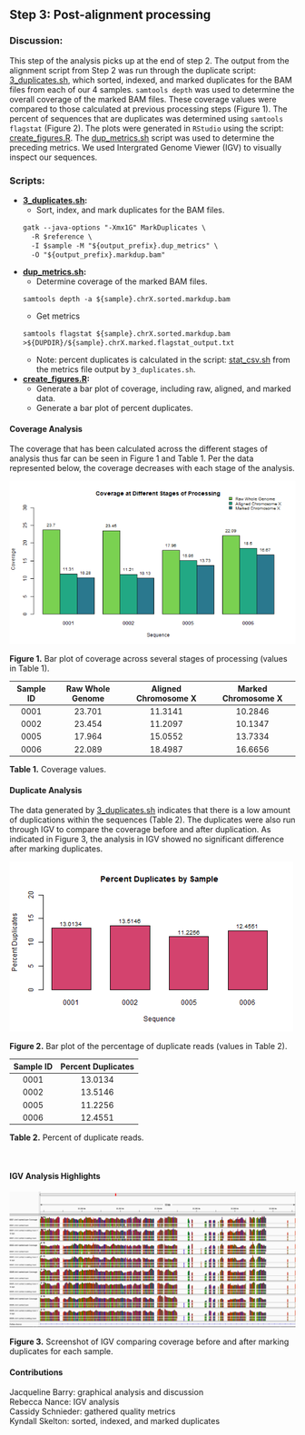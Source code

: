 ## Step 3: Post-alignment processing

### Discussion:

This step of the analysis picks up at the end of step 2. The output from the alignment script from Step 2 was run through the duplicate script: [3_duplicates.sh](scripts/3_duplicates.sh), which sorted, indexed, and marked duplicates for the BAM files from each of our 4 samples. `samtools depth` was used to determine the overall coverage of the marked BAM files. These coverage values were compared to those calculated at previous processing steps (Figure 1). The percent of sequences that are duplicates was determined using `samtools flagstat` (Figure 2). The plots were generated in `RStudio` using the script: [create_figures.R](scripts/create_figures.R). The [dup_metrics.sh](scripts/dup_metrics.sh) script was used to determine the preceding metrics. We used Intergrated Genome Viewer (IGV) to visually inspect our sequences.

### Scripts:

- **[3_duplicates.sh](scripts/3_duplicates.sh):**
  - Sort, index, and mark duplicates for the BAM files.  
  ```
  gatk --java-options "-Xmx1G" MarkDuplicates \
    -R $reference \
    -I $sample -M "${output_prefix}.dup_metrics" \
    -O "${output_prefix}.markdup.bam"
  ```
- **[dup_metrics.sh](scripts/dup_metrics.sh):**
  - Determine coverage of the marked BAM files. 
  ``` 
  samtools depth -a ${sample}.chrX.sorted.markdup.bam
  ```
  - Get metrics
  ```
  samtools flagstat ${sample}.chrX.sorted.markdup.bam >${DUPDIR}/${sample}.chrX.marked.flagstat_output.txt
  ```
  - Note: percent duplicates is calculated in the script: [stat_csv.sh](scripts/stat_csv.sh) from the metrics file output by `3_duplicates.sh`.
- **[create_figures.R](scripts/create_figures.R):**
  - Generate a bar plot of coverage, including raw, aligned, and marked data.
  - Generate a bar plot of percent duplicates.

#### Coverage Analysis

The coverage that has been calculated across the different stages of analysis thus far can be seen in Figure 1 and Table 1. Per the data represented below, the coverage decreases with each stage of the analysis.

<img src="analysis/0_figures/3_coverage.png"  alt="Coverage of Sequences">

__Figure 1.__ Bar plot of coverage across several stages of processing (values in Table 1).


| Sample ID | Raw Whole Genome | Aligned Chromosome X | Marked Chromosome X |
|:---------:|:----------------:|:--------------------:|:-------------------:|
|   0001    |      23.701      |       11.3141        |       10.2846       |
|   0002    |      23.454      |       11.2097        |       10.1347       |
|   0005    |      17.964      |       15.0552        |       13.7334       |
|   0006    |      22.089      |       18.4987        |       16.6656       |

__Table 1.__ Coverage values.

#### Duplicate Analysis
The data generated by [3_duplicates.sh](scripts/3_duplicates.sh) indicates that there is a low amount of duplications within the sequences (Table 2). The duplicates were also run through IGV to compare the coverage before and after duplication. As indicated in Figure 3, the analysis in IGV showed no significant difference after marking duplicates.   


<img src="analysis/0_figures/percent_duplicates.png"  alt="Percent Duplication of Sequences">

__Figure 2.__ Bar plot of the percentage of duplicate reads (values in Table 2).

| Sample ID | Percent Duplicates |
|:---------:|:------------------:|
|   0001    |      13.0134       |
|   0002    |      13.5146       |
|   0005    |      11.2256       |
|   0006    |      12.4551       |


__Table 2.__ Percent of duplicate reads.

<br>

#### IGV Analysis Highlights

<img src="analysis/0_figures/IGV_compare_dupl.png">

__Figure 3.__ Screenshot of IGV comparing coverage before and after marking duplicates for each sample. 
<br>

#### Contributions
Jacqueline Barry: graphical analysis and discussion  
Rebecca Nance: IGV analysis  
Cassidy Schnieder: gathered quality metrics  
Kyndall Skelton: sorted, indexed, and marked duplicates  
